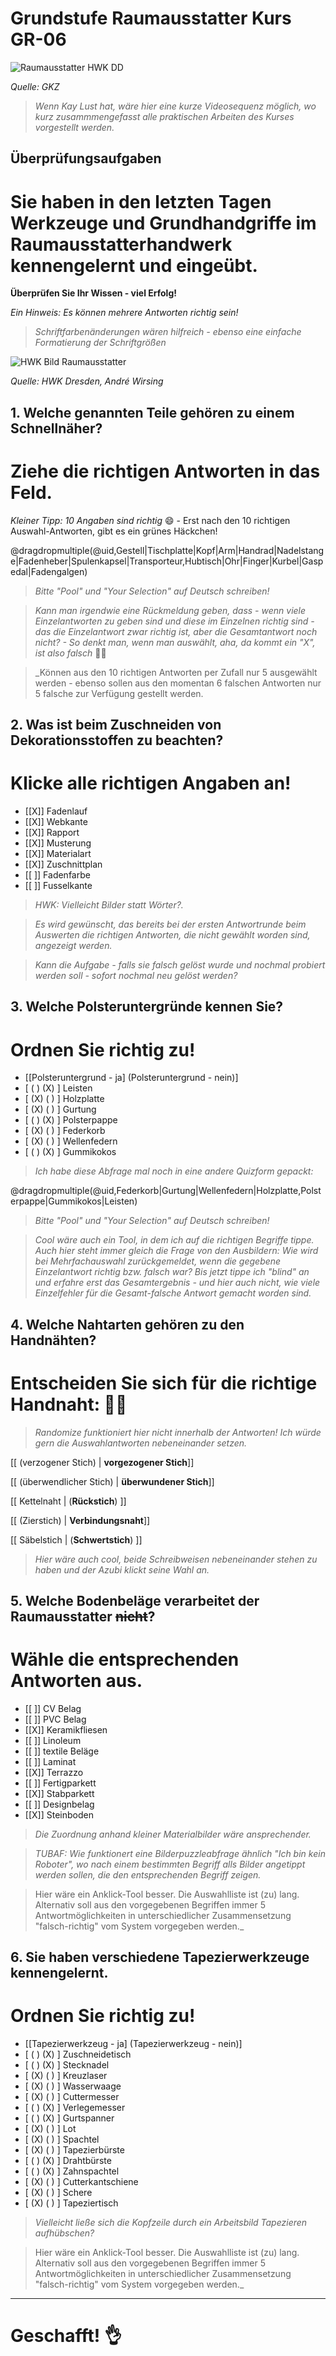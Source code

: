 <!--

author:   Hilke Domsch

email:    hilke.domsch@gkz-ev.de

version:  0.0.4

language: de

narrator: Deutsch Male

comment:  Grundkurs Raumausstatter

edit: true
date: 2025-06-24
logo: https://raw.githubusercontent.com/Ifi-DiAgnostiK-Project/LiaScript-Courses/refs/heads/main/img/Logo_234px.png


import: https://raw.githubusercontent.com/Ifi-DiAgnostiK-Project/LiaScript_DragAndDrop_Template/refs/heads/main/README.md
import: https://raw.githubusercontent.com/Ifi-DiAgnostiK-Project/Piktogramme/refs/heads/main/makros.md
import: https://raw.githubusercontent.com/Ifi-DiAgnostiK-Project/LiaScript_ImageQuiz/refs/heads/main/README.md

tags:
    - Raumausstatter

@style
.flex-container {
    display: flex;[](https://liascript.github.io/LiveEditor/liascript/index.html?#5)
    flex-wrap: wrap; /* Allows the items to wrap as needed */
    align-items: stretch;
    gap: 20px; /* Adds both horizontal and vertical spacing between items */
}

.flex-child { 
    flex: 1;
    margin-right: 20px; /* Adds space between the columns */
}

@media (max-width: 600px) {
    .flex-child {
        flex: 100%; /* Makes the child divs take up the full width on slim devices */
        margin-right: 0; /* Removes the right margin */
    }
}
@end

-->

# Grundstufe Raumausstatter Kurs GR-06

![Raumausstatter HWK DD](https://raw.githubusercontent.com/Ifi-DiAgnostiK-Project/LiaScript-Courses/refs/heads/main/courses/img/interior.jpg)

_Quelle: GKZ_

>_Wenn Kay Lust hat, wäre hier eine kurze Videosequenz möglich, wo kurz zusammmengefasst alle praktischen Arbeiten des Kurses vorgestellt werden._

##  Überprüfungsaufgaben

Sie haben in den letzten Tagen Werkzeuge und Grundhandgriffe im Raumausstatterhandwerk kennengelernt und eingeübt.
===

__Überprüfen Sie Ihr Wissen - viel Erfolg!__

_Ein Hinweis: Es können mehrere Antworten richtig sein!_

>_Schriftfarbenänderungen wären hilfreich - ebenso eine einfache Formatierung der Schriftgrößen_

![HWK Bild Raumausstatter](img/hwk1.jpg)

_Quelle: HWK Dresden, André Wirsing_



## 1. Welche genannten Teile gehören zu einem Schnellnäher? 

Ziehe die richtigen Antworten in das Feld.
===

_Kleiner Tipp: 10 Angaben sind richtig_ 😄 - Erst nach den 10 richtigen Auswahl-Antworten, gibt es ein grünes Häckchen!

<!-- data-randomize -->
@dragdropmultiple(@uid,Gestell|Tischplatte|Kopf|Arm|Handrad|Nadelstange|Fadenheber|Spulenkapsel|Transporteur,Hubtisch|Ohr|Finger|Kurbel|Gaspedal|Fadengalgen)


>_Bitte "Pool" und "Your Selection" auf Deutsch schreiben!_

>_Kann man irgendwie eine Rückmeldung geben, dass - wenn viele Einzelantworten zu geben sind und diese im Einzelnen richtig sind - das die Einzelantwort zwar richtig ist, aber die Gesamtantwort noch nicht? - So denkt man, wenn man auswählt, aha, da kommt ein "X", ist also falsch_ 🤷‍♀️

>_Können aus den 10 richtigen Antworten per Zufall nur 5 ausgewählt werden - ebenso sollen aus den momentan 6 falschen Antworten nur 5 falsche zur Verfügung gestellt werden.




## 2. Was ist beim Zuschneiden von Dekorationsstoffen zu beachten? 

Klicke alle richtigen Angaben an!
===

<!-- data-randomize -->
- [[X]] Fadenlauf
- [[X]] Webkante
- [[X]] Rapport
- [[X]] Musterung
- [[X]] Materialart
- [[X]] Zuschnittplan
- [[ ]] Fadenfarbe
- [[ ]] Fusselkante

>_HWK: Vielleicht Bilder statt Wörter?._

>_Es wird gewünscht, das bereits bei der ersten Antwortrunde beim Auswerten die richtigen Antworten, die nicht gewählt worden sind, angezeigt werden._

>_Kann die Aufgabe - falls sie falsch gelöst wurde und nochmal probiert werden soll - sofort nochmal neu gelöst werden?_



## 3. Welche Polsteruntergründe kennen Sie? 

Ordnen Sie richtig zu!
===


<!-- data-randomize -->
- [[Polsteruntergrund - ja] (Polsteruntergrund - nein)]
- [    ( )           (X)        ]  Leisten
- [    (X)           ( )        ]  Holzplatte
- [    (X)           ( )        ]  Gurtung
- [    ( )           (X)        ]  Polsterpappe
- [    (X)           ( )        ]  Federkorb
- [    (X)           ( )        ]  Wellenfedern
- [    ( )           (X)        ]  Gummikokos


>_Ich habe diese Abfrage mal noch in eine andere Quizform gepackt:_


<!-- data-randomize -->
@dragdropmultiple(@uid,Federkorb|Gurtung|Wellenfedern|Holzplatte,Polsterpappe|Gummikokos|Leisten)


>_Bitte "Pool" und "Your Selection" auf Deutsch schreiben!_

>_Cool wäre auch ein Tool, in dem ich auf die richtigen Begriffe tippe. Auch hier steht immer gleich die Frage von den Ausbildern: Wie wird bei Mehrfachauswahl zurückgemeldet, wenn die gegebene Einzelantwort richtig bzw. falsch war? Bis jetzt tippe ich "blind" an und erfahre erst das Gesamtergebnis - und hier auch nicht, wie viele Einzelfehler für die Gesamt-falsche Antwort gemacht worden sind._


## 4. Welche Nahtarten gehören zu den Handnähten? 

Entscheiden Sie sich für die richtige Handnaht: 🤷‍♀️
===

>_Randomize funktioniert hier nicht innerhalb der Antworten! Ich würde gern die Auswahlantworten nebeneinander setzen._

<!-- data-randomize -->
[[ (verzogener Stich) | __vorgezogener Stich__]] 

<!-- data-randomize -->
[[ (überwendlicher Stich) | __überwundener Stich__]] 

<!-- data-randomize -->
[[ Kettelnaht | (__Rückstich__)  ]] 

<!-- data-randomize -->
[[ (Zierstich) | __Verbindungsnaht__]] 

<!-- data-randomize -->
[[ Säbelstich | (__Schwertstich__)  ]] 



>_Hier wäre auch cool, beide Schreibweisen nebeneinander stehen zu haben und der Azubi klickt seine Wahl an._


## 5. Welche Bodenbeläge verarbeitet der Raumausstatter ~~nicht~~? 

Wähle die entsprechenden Antworten aus. 
===

<!-- data-randomize -->
- [[ ]] CV Belag
- [[ ]] PVC Belag
- [[X]] Keramikfliesen
- [[ ]] Linoleum
- [[ ]] textile Beläge
- [[ ]] Laminat
- [[X]] Terrazzo
- [[ ]] Fertigparkett
- [[X]] Stabparkett
- [[ ]] Designbelag
- [[X]] Steinboden

>_Die Zuordnung anhand kleiner Materialbilder wäre ansprechender._

>_TUBAF: Wie funktionert eine Bilderpuzzleabfrage ähnlich "Ich bin kein Roboter", wo nach einem bestimmten Begriff alls Bilder angetippt werden sollen, die den entsprechenden Begriff zeigen._

>Hier wäre ein Anklick-Tool besser. Die Auswahlliste ist (zu) lang. Alternativ soll aus den vorgegebenen Begriffen immer 5 Antwortmöglichkeiten in unterschiedlicher Zusammensetzung "falsch-richtig" vom System vorgegeben werden._


## 6. Sie haben verschiedene Tapezierwerkzeuge kennengelernt. 

Ordnen Sie richtig zu!
===

<!-- data-randomize -->
- [[Tapezierwerkzeug - ja] (Tapezierwerkzeug - nein)]
- [    ( )           (X)        ]  Zuschneidetisch
- [    ( )           (X)        ]  Stecknadel
- [    (X)           ( )        ]  Kreuzlaser
- [    (X)           ( )        ]  Wasserwaage
- [    (X)           ( )        ]  Cuttermesser
- [    ( )           (X)        ]  Verlegemesser
- [    ( )           (X)        ]  Gurtspanner
- [    (X)           ( )        ]  Lot
- [    (X)           ( )        ]  Spachtel
- [    (X)           ( )        ]  Tapezierbürste
- [    ( )           (X)        ]  Drahtbürste
- [    ( )           (X)        ]  Zahnspachtel
- [    (X)           ( )        ]  Cutterkantschiene
- [    (X)           ( )        ]  Schere
- [    (X)           ( )        ]  Tapeziertisch


>_Vielleicht ließe sich die Kopfzeile durch ein Arbeitsbild Tapezieren aufhübschen?_

>Hier wäre ein Anklick-Tool besser. Die Auswahlliste ist (zu) lang. Alternativ soll aus den vorgegebenen Begriffen immer 5 Antwortmöglichkeiten in unterschiedlicher Zusammensetzung "falsch-richtig" vom System vorgegeben werden._

---

Geschafft! 👌
===
